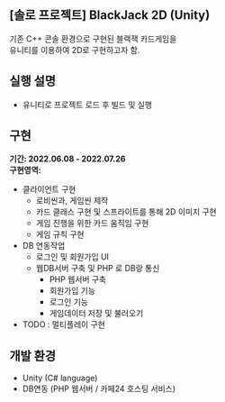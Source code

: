 ## [솔로 프로젝트] BlackJack 2D (Unity)
기존 C++ 콘솔 환경으로 구현된 블랙잭 카드게임을  
유니티를 이용하여 2D로 구현하고자 함.  

## 실행 설명
- 유니티로 프로젝트 로드 후 빌드 및 실행

## 구현
**기간: 2022.06.08 - 2022.07.26**  
**구현영역:**
* 클라이언트 구현
	* 로비씬과, 게임씬 제작
	* 카드 클래스 구현 및 스프라이트를 통해 2D 이미지 구현
	* 게임 진행을 위한 카드 움직임 구현
	* 게임 규칙 구현
* DB 연동작업
	* 로그인 및 회원가입 UI
	* 웹DB서버 구축 및 PHP 로 DB랑 통신
		* PHP 웹서버 구축
		* 회원가입 기능
		* 로그인 기능
		* 게임데이터 저장 및 불러오기
* TODO : 멀티플레이 구현

## 개발 환경
* Unity (C# language)
* DB연동 (PHP 웹서버 / 카페24 호스팅 서비스)
